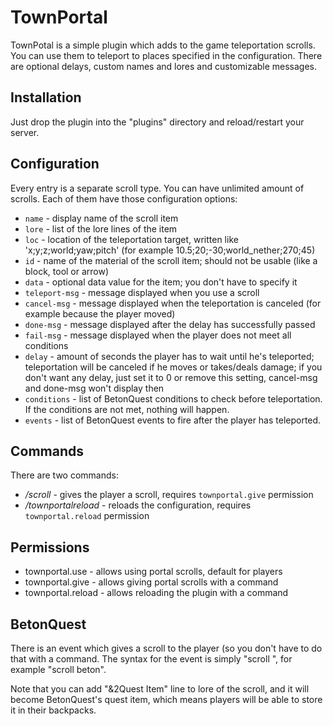 # TownPortal

TownPotal is a simple plugin which adds to the game teleportation scrolls.
You can use them to teleport to places specified in the configuration. There
are optional delays, custom names and lores and customizable messages.

## Installation

Just drop the plugin into the "plugins" directory and reload/restart your server.

## Configuration

Every entry is a separate scroll type. You can have unlimited amount of scrolls.
Each of them have those configuration options:

* `name` - display name of the scroll item
* `lore` - list of the lore lines of the item
* `loc` - location of the teleportation target, written like 
  'x;y;z;world;yaw;pitch' (for example 10.5;20;-30;world_nether;270;45)
* `id` - name of the material of the scroll item; should not be usable
  (like a block, tool or arrow)
* `data` - optional data value for the item; you don't have to specify it
* `teleport-msg` - message displayed when you use a scroll
* `cancel-msg` - message displayed when the teleportation is canceled
  (for example because the player moved)
* `done-msg` - message displayed after the delay has successfully passed
* `fail-msg` - message displayed when the player does not meet all conditions
* `delay` - amount of seconds the player has to wait until he's teleported;
  teleportation will be canceled if he moves or takes/deals damage; if you
  don't want any delay, just set it to 0 or remove this setting, cancel-msg and
  done-msg won't display then
* `conditions` - list of BetonQuest conditions to check before teleportation.
  If the conditions are not met, nothing will happen.
* `events` - list of BetonQuest events to fire after the player has teleported. 

## Commands

There are two commands:

* _/scroll <player> <scrollname>_ - gives the player a scroll, requires
  `townportal.give` permission
* _/townportalreload_ - reloads the configuration, requires
  `townportal.reload` permission

## Permissions

* townportal.use - allows using portal scrolls, default for players
* townportal.give - allows giving portal scrolls with a command
* townportal.reload - allows reloading the plugin with a command

## BetonQuest

There is an event which gives a scroll to the player (so you don't have to do
that with a command. The syntax for the event is simply "scroll <scrollname>",
for example "scroll beton".

Note that you can add "&2Quest Item" line to lore of the scroll, and it will
become BetonQuest's quest item, which means players will be able to store it in
their backpacks.